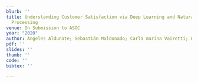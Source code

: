```yaml
---
blurb: ''
title: Understanding Customer Satisfaction via Deep Learning and Natural Language
  Processing
venue: In Submission to ASOC
year: "2020"
author: Ángeles Aldunate; Sebastián Maldonado; Carla marina Vairetti; Guillermo Armelini
pdf: ''
slides: ''
thumb: ''
code: ''
bibtex: ''

---
```

